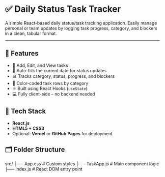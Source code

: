# ✅ Daily Status Task Tracker

A simple React-based daily status/task tracking application. Easily manage personal or team updates by logging task progress, category, and blockers in a clean, tabular format.

---

## 🌟 Features

- 🔄 Add, Edit, and View tasks
- 📆 Auto-fills the current date for status updates
- 📊 Tracks category, status, progress, and blockers
- 🎨 Color-coded task rows by category
- ⚛️ Built using React Hooks (`useState`)
- 💻 Fully client-side – no backend needed

## 🧱 Tech Stack

- **React.js**
- **HTML5 + CSS3**
- Optional: **Vercel** or **GitHub Pages** for deployment


## 🗂️ Folder Structure
src/
├── App.css # Custom styles
├── TaskApp.js # Main component logic
├── index.js # React DOM entry point


